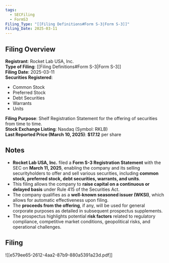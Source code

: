```yaml
---
tags:
  - SECFiling
  - FormS3
Filing_Type: "[[Filing Definitions#Form S-3|Form S-3]]"
Filing_Date: 2025-03-11
---
```

## Filing Overview

**Registrant**: Rocket Lab USA, Inc.  
**Type of Filing**: [[Filing Definitions#Form S-3|Form S-3]]  
**Filing Date**: 2025-03-11  
**Securities Registered**:  
- Common Stock  
- Preferred Stock  
- Debt Securities  
- Warrants  
- Units  

**Filing Purpose**: Shelf Registration Statement for the offering of securities from time to time.  
**Stock Exchange Listing**: Nasdaq (Symbol: RKLB)  
**Last Reported Price (March 10, 2025)**: **$17.12** per share  

## Notes

- **Rocket Lab USA, Inc.** filed a **Form S-3 Registration Statement** with the SEC on **March 11, 2025**, enabling the company and its selling securityholders to offer and sell various securities, including **common stock, preferred stock, debt securities, warrants, and units**.
- This filing allows the company to **raise capital on a continuous or delayed basis** under Rule 415 of the Securities Act.
- The company qualifies as a **well-known seasoned issuer (WKSI)**, which allows for automatic effectiveness upon filing.
- The **proceeds from the offering**, if any, will be used for general corporate purposes as detailed in subsequent prospectus supplements.
- The prospectus highlights potential **risk factors** related to regulatory compliance, competitive market conditions, geopolitical risks, and operational challenges.

## Filing

![[e579ee65-2612-4aa2-87b9-880a5391a23d.pdf]]
